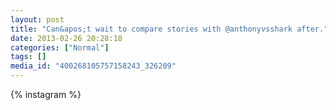 ```yaml
---
layout: post
title: "Can&apos;t wait to compare stories with @anthonyvsshark after."
date: 2013-02-26 20:28:18
categories: ["Normal"]
tags: []
media_id: "400268105757158243_326209"
---
```


{% instagram %}
